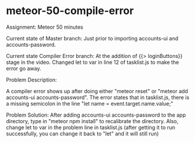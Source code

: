 # meteor-50-compile-error
Assignment: Meteor 50 minutes

Current state of Master branch:
Just prior to importing accounts-ui and accounts-password.

Current state Compiler Error branch:
At the addition of {{> loginButtons}} stage in the video.  Changed let to var in line 12 of tasklist.js to make the error go away.

Problem Description:

A compiler error shows up after doing either "meteor reset" or "meteor add accounts-ui accounts-password".  The error states that in tasklist.js, there is a missing semicolon in the line "let name = event.target.name.value;"

Problem Solution:
After adding accounts-ui accounts-password to the app directory, type in "meteor npm install" to recalibrate the directory.  Also, change let to var in the problem line in tasklist.js (after getting it to run successfully, you can change it back to "let" and it will still run)
